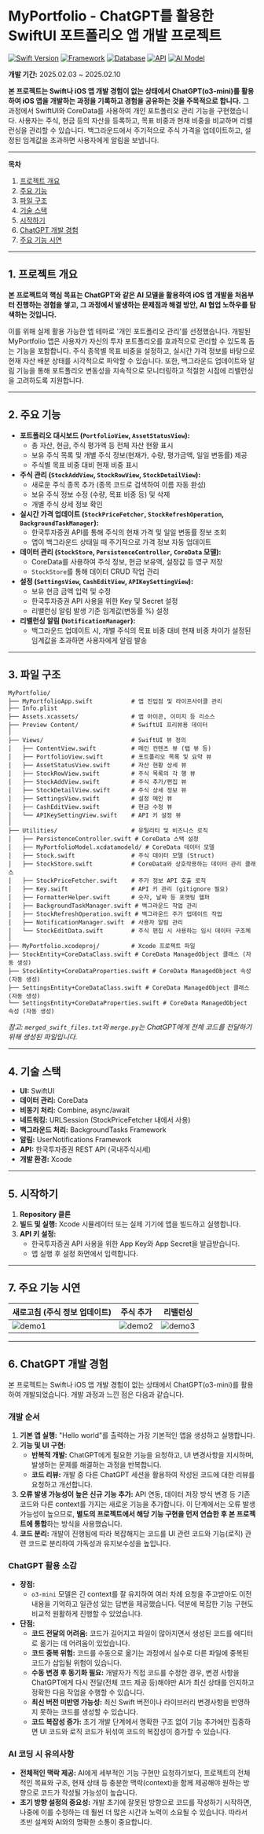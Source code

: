 # MyPortfolio - ChatGPT를 활용한 SwiftUI 포트폴리오 앱 개발 프로젝트

[![Swift Version](https://img.shields.io/badge/Swift-5.0+-orange.svg)](https://swift.org/)
[![Framework](https://img.shields.io/badge/Framework-SwiftUI-blue.svg)](https://developer.apple.com/xcode/swiftui/)
[![Database](https://img.shields.io/badge/Database-CoreData-lightgrey.svg)](https://developer.apple.com/documentation/coredata)
[![API](https://img.shields.io/badge/API-한국투자증권-yellow.svg)](https://apiportal.koreainvestment.com/)
[![AI Model](https://img.shields.io/badge/AI%20Model-ChatGPT%20(o3--mini)-green.svg)](https://openai.com/)

**개발 기간:** 2025.02.03 ~ 2025.02.10

**본 프로젝트는 Swift나 iOS 앱 개발 경험이 없는 상태에서 ChatGPT(o3-mini)를 활용하여 iOS 앱을 개발하는 과정을 기록하고 경험을 공유하는 것을 주목적으로 합니다.** 그 과정에서 SwiftUI와 CoreData를 사용하여 개인 포트폴리오 관리 기능을 구현했습니다. 사용자는 주식, 현금 등의 자산을 등록하고, 목표 비중과 현재 비중을 비교하며 리밸런싱을 관리할 수 있습니다. 백그라운드에서 주기적으로 주식 가격을 업데이트하고, 설정된 임계값을 초과하면 사용자에게 알림을 보냅니다.

---

**목차**
1.  [프로젝트 개요](#1-프로젝트-개요)
2.  [주요 기능](#2-주요-기능)
3.  [파일 구조](#3-파일-구조)
4.  [기술 스택](#4-기술-스택)
5.  [시작하기](#5-시작하기)
6.  [ChatGPT 개발 경험](#6-chatgpt-개발-경험)
7.  [주요 기능 시연](#7-주요-기능-시연)

---

## 1. 프로젝트 개요

**본 프로젝트의 핵심 목표는 ChatGPT와 같은 AI 모델을 활용하여 iOS 앱 개발을 처음부터 진행하는 경험을 쌓고, 그 과정에서 발생하는 문제점과 해결 방안, AI 협업 노하우를 탐색하는 것입니다.**

이를 위해 실제 활용 가능한 앱 테마로 '개인 포트폴리오 관리'를 선정했습니다. 개발된 MyPortfolio 앱은 사용자가 자신의 투자 포트폴리오를 효과적으로 관리할 수 있도록 돕는 기능을 포함합니다. 주식 종목별 목표 비중을 설정하고, 실시간 가격 정보를 바탕으로 현재 자산 배분 상태를 시각적으로 파악할 수 있습니다. 또한, 백그라운드 업데이트와 알림 기능을 통해 포트폴리오 변동성을 지속적으로 모니터링하고 적절한 시점에 리밸런싱을 고려하도록 지원합니다.

---

## 2. 주요 기능

*   **포트폴리오 대시보드 (`PortfolioView`, `AssetStatusView`):**
    *   총 자산, 현금, 주식 평가액 등 전체 자산 현황 표시
    *   보유 주식 목록 및 개별 주식 정보(현재가, 수량, 평가금액, 일일 변동률) 제공
    *   주식별 목표 비중 대비 현재 비중 표시
*   **주식 관리 (`StockAddView`, `StockRowView`, `StockDetailView`):**
    *   새로운 주식 종목 추가 (종목 코드로 검색하여 이름 자동 완성)
    *   보유 주식 정보 수정 (수량, 목표 비중 등) 및 삭제
    *   개별 주식 상세 정보 확인
*   **실시간 가격 업데이트 (`StockPriceFetcher`, `StockRefreshOperation`, `BackgroundTaskManager`):**
    *   한국투자증권 API를 통해 주식의 현재 가격 및 일일 변동률 정보 조회
    *   앱이 백그라운드 상태일 때 주기적으로 가격 정보 자동 업데이트
*   **데이터 관리 (`StockStore`, `PersistenceController`, `CoreData` 모델):**
    *   CoreData를 사용하여 주식 정보, 현금 보유액, 설정값 등 영구 저장
    *   `StockStore`를 통해 데이터 CRUD 작업 관리
*   **설정 (`SettingsView`, `CashEditView`, `APIKeySettingView`):**
    *   보유 현금 금액 입력 및 수정
    *   한국투자증권 API 사용을 위한 Key 및 Secret 설정
    *   리밸런싱 알림 발생 기준 임계값(변동률 %) 설정
*   **리밸런싱 알림 (`NotificationManager`):**
    *   백그라운드 업데이트 시, 개별 주식의 목표 비중 대비 현재 비중 차이가 설정된 임계값을 초과하면 사용자에게 알림 발송

---

## 3. 파일 구조

```
MyPortfolio/
├── MyPortfolioApp.swift           # 앱 진입점 및 라이프사이클 관리
├── Info.plist
├── Assets.xcassets/               # 앱 아이콘, 이미지 등 리소스
├── Preview Content/               # SwiftUI 프리뷰용 데이터
│
├── Views/                         # SwiftUI 뷰 정의
│   ├── ContentView.swift          # 메인 컨텐츠 뷰 (탭 뷰 등)
│   ├── PortfolioView.swift        # 포트폴리오 목록 및 요약 뷰
│   ├── AssetStatusView.swift      # 자산 현황 상세 뷰
│   ├── StockRowView.swift         # 주식 목록의 각 행 뷰
│   ├── StockAddView.swift         # 주식 추가/편집 뷰
│   ├── StockDetailView.swift      # 주식 상세 정보 뷰
│   ├── SettingsView.swift         # 설정 메인 뷰
│   ├── CashEditView.swift         # 현금 수정 뷰
│   └── APIKeySettingView.swift    # API 키 설정 뷰
│
├── Utilities/                     # 유틸리티 및 비즈니스 로직
│   ├── PersistenceController.swift # CoreData 스택 설정
│   ├── MyPortfolioModel.xcdatamodeld/ # CoreData 데이터 모델
│   ├── Stock.swift                # 주식 데이터 모델 (Struct)
│   ├── StockStore.swift           # CoreData와 상호작용하는 데이터 관리 클래스
│   ├── StockPriceFetcher.swift    # 주가 정보 API 호출 로직
│   ├── Key.swift                  # API 키 관리 (gitignore 필요)
│   ├── FormatterHelper.swift      # 숫자, 날짜 등 포맷팅 헬퍼
│   ├── BackgroundTaskManager.swift # 백그라운드 작업 관리
│   ├── StockRefreshOperation.swift # 백그라운드 주가 업데이트 작업
│   ├── NotificationManager.swift  # 사용자 알림 관리
│   └── StockEditData.swift        # 주식 편집 시 사용하는 임시 데이터 구조체
│
├── MyPortfolio.xcodeproj/         # Xcode 프로젝트 파일
├── StockEntity+CoreDataClass.swift # CoreData ManagedObject 클래스 (자동 생성)
├── StockEntity+CoreDataProperties.swift # CoreData ManagedObject 속성 (자동 생성)
├── SettingsEntity+CoreDataClass.swift # CoreData ManagedObject 클래스 (자동 생성)
└── SettingsEntity+CoreDataProperties.swift # CoreData ManagedObject 속성 (자동 생성)
```

*참고: `merged_swift_files.txt`와 `merge.py`는 ChatGPT에게 전체 코드를 전달하기 위해 생성된 파일입니다.*

---

## 4. 기술 스택

*   **UI:** SwiftUI
*   **데이터 관리:** CoreData
*   **비동기 처리:** Combine, async/await
*   **네트워킹:** URLSession (StockPriceFetcher 내에서 사용)
*   **백그라운드 처리:** BackgroundTasks Framework
*   **알림:** UserNotifications Framework
*   **API:** 한국투자증권 REST API (국내주식시세)
*   **개발 환경:** Xcode

---

## 5. 시작하기

1.  **Repository 클론**
2.  **빌드 및 실행:** Xcode 시뮬레이터 또는 실제 기기에 앱을 빌드하고 실행합니다.
3.  **API 키 설정:**
    *   한국투자증권 API 사용을 위한 App Key와 App Secret을 발급받습니다.
    *   앱 실행 후 설정 화면에서 입력합니다.

---

## 7. 주요 기능 시연

| 새로고침 (주식 정보 업데이트) | 주식 추가 | 리밸런싱 |
| ------------------------ | -------- | -------- |
| ![demo1](https://github.com/j8n17/MyPortfolio/blob/main/demo/MyPortfolio_refresh.gif) | ![demo2](https://github.com/j8n17/MyPortfolio/blob/main/demo/MyPortfolio_add.gif) | ![demo3](https://github.com/j8n17/MyPortfolio/blob/main/demo/MyPortfolio_rebalancing.gif) |

---

## 6. ChatGPT 개발 경험

본 프로젝트는 Swift나 iOS 앱 개발 경험이 없는 상태에서 ChatGPT(o3-mini)를 활용하여 개발되었습니다. 개발 과정과 느낀 점은 다음과 같습니다.

### 개발 순서

1.  **기본 앱 실행:** "Hello world"를 출력하는 가장 기본적인 앱을 생성하고 실행합니다.
2.  **기능 및 UI 구현:**
    *   **반복적 개발:** ChatGPT에게 필요한 기능을 요청하고, UI 변경사항을 지시하며, 발생하는 문제를 해결하는 과정을 반복합니다.
    *   **코드 리뷰:** 개발 중 다른 ChatGPT 세션을 활용하여 작성된 코드에 대한 리뷰를 요청하고 개선합니다.
3.  **오류 발생 가능성이 높은 신규 기능 추가:** API 연동, 데이터 저장 방식 변경 등 기존 코드와 다른 context를 가지는 새로운 기능을 추가합니다. 이 단계에서는 오류 발생 가능성이 높으므로, **별도의 프로젝트에서 해당 기능 구현을 먼저 연습한 후 본 프로젝트에 통합**하는 방식을 사용했습니다.
4.  **코드 분리:** 개발이 진행됨에 따라 복잡해지는 코드를 UI 관련 코드와 기능(로직) 관련 코드로 분리하여 가독성과 유지보수성을 높입니다.

### ChatGPT 활용 소감

*   **장점:**
    *   `o3-mini` 모델은 긴 context를 잘 유지하여 여러 차례 요청을 주고받아도 이전 내용을 기억하고 일관성 있는 답변을 제공했습니다. 덕분에 복잡한 기능 구현도 비교적 원활하게 진행할 수 있었습니다.
*   **단점:**
    *   **코드 전달의 어려움:** 코드가 길어지고 파일이 많아지면서 생성된 코드를 에디터로 옮기는 데 어려움이 있었습니다.
    *   **코드 중복 위험:** 코드를 수동으로 옮기는 과정에서 실수로 다른 파일에 중복된 코드가 삽입될 위험이 있습니다.
    *   **수동 변경 후 동기화 필요:** 개발자가 직접 코드를 수정한 경우, 변경 사항을 ChatGPT에게 다시 전달(전체 코드 제공 등)해야만 AI가 최신 상태를 인지하고 정확한 다음 작업을 수행할 수 있습니다.
    *   **최신 버전 미반영 가능성:** 최신 Swift 버전이나 라이브러리 변경사항을 반영하지 못하는 코드를 생성할 수 있습니다.
    *   **코드 복잡성 증가:** 초기 개발 단계에서 명확한 구조 없이 기능 추가에만 집중하면 UI 코드와 로직 코드가 뒤섞여 코드의 복잡성이 증가할 수 있습니다.

### AI 코딩 시 유의사항

*   **전체적인 맥락 제공:** AI에게 세부적인 기능 구현만 요청하기보다, 프로젝트의 전체적인 목표와 구조, 현재 상태 등 충분한 맥락(context)을 함께 제공해야 원하는 방향으로 코드가 작성될 가능성이 높습니다.
*   **초기 방향 설정의 중요성:** 개발 초기에 잘못된 방향으로 코드를 작성하기 시작하면, 나중에 이를 수정하는 데 훨씬 더 많은 시간과 노력이 소요될 수 있습니다. 따라서 초반 설계와 AI와의 명확한 소통이 중요합니다.